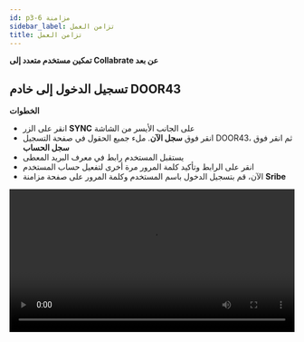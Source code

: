 ```yaml
---
id: p3-6 مزامنة
sidebar_label: تزامن العمل
title: تزامن العمل
---
```


**تمكين مستخدم متعدد إلى Collabrate عن بعد**

<p><h2>تسجيل الدخول إلى خادم DOOR43</h2></p>

**الخطوات**

- انقر على الزر **SYNC** على الجانب الأيسر من الشاشة
- انقر فوق **سجل الآن**. ملء جميع الحقول في صفحة التسجيل DOOR43، ثم انقر فوق **سجل الحساب**
- يستقبل المستخدم رابط في معرف البريد المعطى
- انقر على الرابط وتأكيد كلمة المرور مرة أخرى لتفعيل حساب المستخدم
- الآن، قم بتسجيل الدخول باسم المستخدم وكلمة المرور على صفحة مزامنة **Sribe**
<video controls src="/assets/Logintotheserver.mov" width="100%" type="video/mov">

<p><h2>المزامنة السحابية</h2></p>

**الخطوات**

- أدخل اسم مستخدم وكلمة مرور صالحين للوصول إلى حساب DOR 43 الخاص بك
- حدد المشروع الذي ترغب في العمل عليه، من لوحة **SYNC**
- بعد تحديد المشروع المطلوب انقر فوق الزر **كلاوت SYNC** على لوحة SYNC
- سيظهر شريط التقدم، يظهر حالة واكتمال عملية المزامنة ****
- Once the project is successfully synced, it will be listed at the bottom of the **CLOUD PROJECTS** pane

<video controls src="/assets/cloudsync.mov" width="100%" type="video/mp4">



<p><h2>مزامنة بدون اتصال</h2></p>

**الخطوات**

- أدخل اسم مستخدم وكلمة مرور صالحين للوصول إلى حساب DOR 43 الخاص بك
- في لوحة CLOUD PROJECTS، أدخل اسم المستخدم لمالك المشروع في الحقل المحدد
- اختر المشروع الذي تريد تنزيله إلى النظام المحلي الخاص بك
- سيتم تصفية المشروع المحدد، وستظهر لوحة مشاريع كلاوت الزر **SYNC**
- By clicking the **OFFLINE SYNC** button, you can download the project to your local system
- المشروع الذي تم تنزيله سيظهر في الجزء **SYNC**
- لتحرير المشروع الذي تم تنزيله، انتقل إلى صفحة PROJECTS واختر المشروع الذي تم تنزيله

<video controls src="/assets/offlinesync.mov" width="100%" type="video/mp4">



<n>
## المساهمة في مشروع مشترك</n>

**الخطوات**

**مالك المشروع**

- يجب على مالك المشروع تسجيل الدخول إلى DOOR43, https://git.door43.org/
- حدد المشروع ل **التعاون**
- انقر فوق علامة التبويب ****
- إضافة أسماء المتعاونين
- حدد **إضافة متعاون**
- Give access to the collaborator either as **Administrator, Write, or Read**

**متعاون**

- انتقل إلى صفحة **المزامنة**
- تسجيل الدخول إلى حساب DOOR43
- يمكن للمستخدم/المتعاون بعد ذلك إدخال اسم مالك المشروع في الحقل المعطى على صفحة المزامنة من Scribe
- حدد المشروع للعمل
- Click on **offline sync** on the top right side
- سيتم مزامنة المشروع إلى Scribe
- سيظهر في أسفل الجانب الأيسر إشعار يشير إلى 'مزامنة المشروع للنشر'
- وقد أنشئ المشروع الآن من أجل العمل.

<video controls src="/assets/collabsync.mov" width="100%" type="video/mp4">



<p><h2>كيفية مزامنة مشروع</h2></p>

**الخطوات**

- انقر على زر **مزامنة** على الجانب الأيسر من النافذة (إذا كنت مستخدم جديد، إنشاء حساب جديد في DOOR43)
- تسجيل الدخول إلى حساب DOOR43 في صفحة المزامنة
- ستظهر قائمة بجميع مشاريع المستخدم على اليسار من نافذة المزامنة
- الجانب الأيمن من الشاشة سوف يعرض جميع المشاريع المحفوظة على الخادم البعيد DOOR43
- سحب وإسقاط مشروع إلى الحاوية الموضوعة على الجانب الأيمن من الشاشة
- في الجزء العلوي من الشاشة، يمكن للمستخدم رؤية شريط التقدم
- سيتم تحميل المشروع بعد ذلك إلى الخادم البعيد DOOR43 وعرضه على المستخدم في العمود الأيمن من الشاشة
<video controls src="/assets/syncaproject.mov" width="100%" type="video/mp4">

<p><h2>مزامنة مشروع من وحدة المشروع</h2></p>

يمكن مزامنة المشروع مباشرة من قبل المستخدم من وحدة المشروع.

**الخطوات**

- انقر على وحدة المشروع وفتح المشروع
- انقر فوق زر ****
- سيتم عرض شريط التقدم في التحميل في الجزء العلوي
- (تسجيل الدخول إلى خادم DOOR43 إذا لم تنته بعد)
<video controls src="/assets/projectsync.mov" width="100%" type="video/mp4">

<p><h2>مزامنة مشروع من الخادم البعيد DOOR43</h2></p>

The user can **Sync** a project from the server to the local system. تأكد من أن ملف المشروع ليس في النظام المحلي وإلا سيتم دمج ملف المشروع في النظام المحلي.

**الخطوات**

- انقر فوق زر **مزامنة** تسجيل الدخول إلى حساب DOOR43 على الجانب الأيمن من العمود
- وهو يورد كل مشروع على باب 43 خادوم
- (لا ينبغي حفظ المشروع)
- سحب وإسقاط مشروع من قائمة خادم DOOR43 إلى الحاوية على الجانب الأيسر من الشاشة
- مع هذا، سيتم مزامنة المشروع مرة أخرى من الخادم

<video controls src="/assets/syncback.mov" width="100%" type="video/mov">

<p><h2>دمج مشروع من الخادم البعيد DOOR43</h2></p>

**الخطوات**

- انقر فوق زر **مزامنة** ، تسجيل الدخول إلى حساب DOOR43
- يعرض جميع المشاريع في خادم الباب 43 على الجانب الأيمن من العمود
- سحب وإسقاط مشروع من قائمة خادم DOOR43 إلى الحاوية على الجانب الأيسر من الشاشة
- سيظهر شريط التقدم
- (يمكنك التراجع عن عملية الدمج بالنقر على زر التراجع قبل العد التنازلي إلى نهاية)
- سيؤدي هذا إلى دمج مشروع من الخادم
<video controls src="/assets/merge.mov" width="100%" type="video/mov">